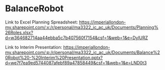 # BalanceRobot


Link to Excel Planning Spreadsheet: https://imperiallondon-my.sharepoint.com/:x:/r/personal/ma3322_ic_ac_uk/Documents/Planning%26Roles.xlsx?d=w364682714aa44ebba5c7b407560f7154&csf=1&web=1&e=DylURZ


Link to Interim Presentation: https://imperiallondon-my.sharepoint.com/:p:/r/personal/ma3322_ic_ac_uk/Documents/Balance%20Robot%20-%20Interim%20Presentation.pptx?d=we7f7ea9ed5744087afebf89a47858449&csf=1&web=1&e=LND0t3
